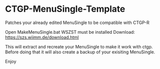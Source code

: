 # CTGP-MenuSingle-Template
Patches your already edited MenuSingle to be compatible with CTGP-R

Open MakeMenuSingle.bat
WSZST must be installed Download: https://szs.wiimm.de/download.html

This will extract and recreate your MenuSingle to make it work with ctgp. 
Before doing that it will also create a backup of your exisiting MenuSingle.

Enjoy
